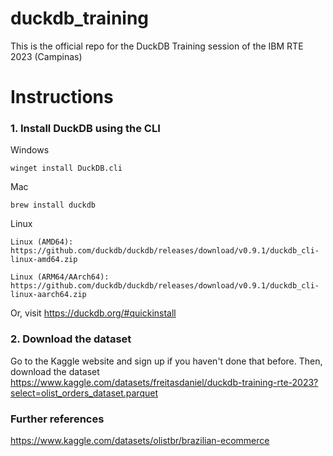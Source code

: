 # duckdb_training

This is the official repo for the DuckDB Training session of the IBM RTE 2023 (Campinas)

# Instructions

### 1. Install DuckDB using the CLI

Windows 
```
winget install DuckDB.cli
```


Mac
```
brew install duckdb
```

Linux
```
Linux (AMD64): https://github.com/duckdb/duckdb/releases/download/v0.9.1/duckdb_cli-linux-amd64.zip

Linux (ARM64/AArch64): https://github.com/duckdb/duckdb/releases/download/v0.9.1/duckdb_cli-linux-aarch64.zip
```

Or, visit https://duckdb.org/#quickinstall 

### 2. Download the dataset

Go to the Kaggle website and sign up if you haven't done that before. Then, download the dataset https://www.kaggle.com/datasets/freitasdaniel/duckdb-training-rte-2023?select=olist_orders_dataset.parquet

### Further references

https://www.kaggle.com/datasets/olistbr/brazilian-ecommerce
